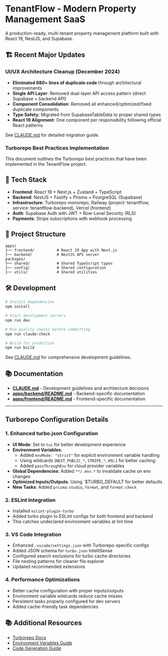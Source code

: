 # TenantFlow - Modern Property Management SaaS

A production-ready, multi-tenant property management platform built with React 19, NestJS, and Supabase.

## 🏗️ Recent Major Updates

### UI/UX Architecture Cleanup (December 2024)
- **Eliminated 680+ lines of duplicate code** through architectural improvements
- **Single API Layer**: Removed dual-layer API access pattern (direct Supabase + backend API)
- **Component Consolidation**: Removed all enhanced/optimized/fixed duplicate components
- **Type Safety**: Migrated from SupabaseTableData to proper shared types
- **React 19 Alignment**: One component per responsibility following official React patterns

See [CLAUDE.md](./CLAUDE.md#uiux-architecture-cleanup-december-2024) for detailed migration guide.

### Turborepo Best Practices Implementation

This document outlines the Turborepo best practices that have been implemented in the TenantFlow project.

## 🚀 Tech Stack

- **Frontend**: React 19 + Next.js + Zustand + TypeScript
- **Backend**: NestJS + Fastify + Prisma + PostgreSQL (Supabase)
- **Infrastructure**: Turborepo monorepo, Railway (project: tenantflow, service: tenantflow-backend), Vercel (frontend)
- **Auth**: Supabase Auth with JWT + Row-Level Security (RLS)
- **Payments**: Stripe subscriptions with webhook processing

## 📁 Project Structure

```
apps/
├── frontend/          # React 19 App with Next.js
├── backend/           # NestJS API server
packages/
├── shared/            # Shared TypeScript types
├── config/            # Shared configuration
├── utils/             # Shared utilities
```

## 🛠️ Development

```bash
# Install dependencies
npm install

# Start development servers
npm run dev

# Run quality checks before committing
npm run claude:check

# Build for production
npm run build
```

See [CLAUDE.md](./CLAUDE.md) for comprehensive development guidelines.

## 📚 Documentation

- **[CLAUDE.md](./CLAUDE.md)** - Development guidelines and architecture decisions
- **[apps/backend/README.md](./apps/backend/README.md)** - Backend-specific documentation
- **[apps/frontend/README.md](./apps/frontend/README.md)** - Frontend-specific documentation

---

## Turborepo Configuration Details

### 1. Enhanced turbo.json Configuration
- **UI Mode**: Set to `tui` for better development experience
- **Environment Variables**: 
  - Added `envMode: "strict"` for explicit environment variable handling
  - Using wildcards (`NEXT_PUBLIC_*`, `STRIPE_*`, etc.) for better caching
  - Added `passThroughEnv` for cloud provider variables
- **Global Dependencies**: Added `**/.env.*` to invalidate cache on env changes
- **Optimized Inputs/Outputs**: Using `$TURBO_DEFAULT for better defaults
- **New Tasks**: Added `prisma:studio`, `format`, and `format:check`

### 2. ESLint Integration
- Installed `eslint-plugin-turbo` 
- Added turbo plugin to ESLint configs for both frontend and backend
- This catches undeclared environment variables at lint time

### 3. VS Code Integration
- Enhanced `.vscode/settings.json` with Turborepo-specific configs
- Added JSON schema for `turbo.json` IntelliSense
- Configured search exclusions for turbo cache directories
- File nesting patterns for cleaner file explorer
- Updated recommended extensions

### 4. Performance Optimizations
- Better cache configuration with proper inputs/outputs
- Environment variable wildcards reduce cache misses
- Persistent tasks properly configured for dev servers
- Added cache-friendly task dependencies

## 📚 Additional Resources
- [Turborepo Docs](https://turbo.build/repo/docs)
- [Environment Variables Guide](https://turbo.build/repo/docs/crafting-your-repository/using-environment-variables)
- [Code Generation Guide](https://turbo.build/repo/docs/guides/generating-code)